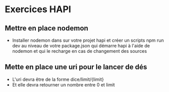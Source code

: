 # Exercices HAPI

## Mettre en place nodemon
- Installer nodemon dans sur votre projet hapi et créer un scripts npm run dev au niveau de votre package.json
qui démarre hapi à l'aide de nodemon et qui le recharge en cas de changement des sources

## Mette en place une uri pour le lancer de dés
- L'uri devra être de la forme dice/limit/{limit}
- Et elle devra retourner un nombre entre 0 et limit